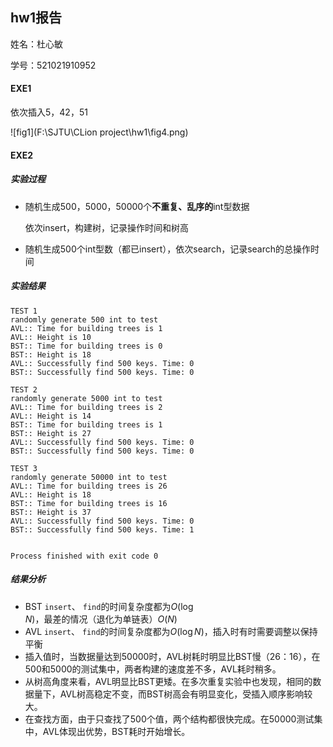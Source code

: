 ## hw1报告

姓名：杜心敏

学号：521021910952

#### EXE1

依次插入5，42，51

 ![fig1](F:\SJTU\CLion project\hw1\fig4.png)

#### EXE2

##### 实验过程

* 随机生成500，5000，50000个**不重复、乱序的**int型数据

  依次insert，构建树，记录操作时间和树高

* 随机生成500个int型数（都已insert），依次search，记录search的总操作时间

##### 实验结果

```
TEST 1
randomly generate 500 int to test
AVL:: Time for building trees is 1
AVL:: Height is 10
BST:: Time for building trees is 0
BST:: Height is 18
AVL:: Successfully find 500 keys. Time: 0
BST:: Successfully find 500 keys. Time: 0

TEST 2
randomly generate 5000 int to test
AVL:: Time for building trees is 2
AVL:: Height is 14
BST:: Time for building trees is 1
BST:: Height is 27
AVL:: Successfully find 500 keys. Time: 0
BST:: Successfully find 500 keys. Time: 0

TEST 3
randomly generate 50000 int to test
AVL:: Time for building trees is 26
AVL:: Height is 18
BST:: Time for building trees is 16
BST:: Height is 37
AVL:: Successfully find 500 keys. Time: 0
BST:: Successfully find 500 keys. Time: 1


Process finished with exit code 0
```

##### 结果分析

* BST `insert`、 `find`的时间复杂度都为$O(\log N)$，最差的情况（退化为单链表）$O(N)$
* AVL `insert`、 `find`的时间复杂度都为$O(\log N)$，插入时有时需要调整以保持平衡
* 插入值时，当数据量达到50000时，AVL树耗时明显比BST慢（26：16），在500和5000的测试集中，两者构建的速度差不多，AVL耗时稍多。
* 从树高角度来看，AVL明显比BST更矮。在多次重复实验中也发现，相同的数据量下，AVL树高稳定不变，而BST树高会有明显变化，受插入顺序影响较大。
* 在查找方面，由于只查找了500个值，两个结构都很快完成。在50000测试集中，AVL体现出优势，BST耗时开始增长。